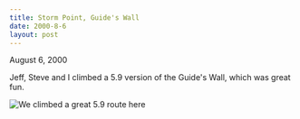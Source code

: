 ```yaml
---
title: Storm Point, Guide's Wall
date: 2000-8-6
layout: post
---
```


August 6, 2000

Jeff, Steve and I climbed a 5.9 version of the Guide's Wall, which was great
fun.

![We climbed a great 5.9 route here](images/articles/trips/2000/guidesw.jpg)

